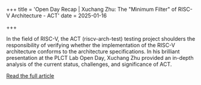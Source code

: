 +++
title = 'Open Day Recap | Xuchang Zhu: The "Minimum Filter" of RISC-V Architecture - ACT'
date = 2025-01-16

+++

In the field of RISC-V, the ACT (riscv-arch-test) testing project shoulders the responsibility of verifying whether the implementation of the RISC-V architecture conforms to the architecture specifications. In his brilliant presentation at the PLCT Lab Open Day, Xuchang Zhu provided an in-depth analysis of the current status, challenges, and significance of ACT.

[Read the full article](https://mp.weixin.qq.com/s/uY5VcZg4vGWJjmN6gtpztg)




